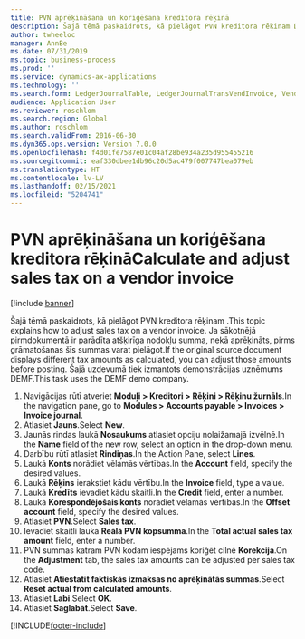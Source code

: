```yaml
---
title: PVN aprēķināšana un koriģēšana kreditora rēķinā
description: Šajā tēmā paskaidrots, kā pielāgot PVN kreditora rēķinam Dynamics 365 Finance.
author: twheeloc
manager: AnnBe
ms.date: 07/31/2019
ms.topic: business-process
ms.prod: ''
ms.service: dynamics-ax-applications
ms.technology: ''
ms.search.form: LedgerJournalTable, LedgerJournalTransVendInvoice, VendTableLookup, TaxTmpWorkTrans
audience: Application User
ms.reviewer: roschlom
ms.search.region: Global
ms.author: roschlom
ms.search.validFrom: 2016-06-30
ms.dyn365.ops.version: Version 7.0.0
ms.openlocfilehash: f4d01fe7587e01c04af28be934a235d955455216
ms.sourcegitcommit: eaf330dbee1db96c20d5ac479f007747bea079eb
ms.translationtype: HT
ms.contentlocale: lv-LV
ms.lasthandoff: 02/15/2021
ms.locfileid: "5204741"
---
```

# <a name="calculate-and-adjust-sales-tax-on-a-vendor-invoice"></a><span data-ttu-id="7ec32-103">PVN aprēķināšana un koriģēšana kreditora rēķinā</span><span class="sxs-lookup"><span data-stu-id="7ec32-103">Calculate and adjust sales tax on a vendor invoice</span></span>

[!include [banner](../../includes/banner.md)]

<span data-ttu-id="7ec32-104">Šajā tēmā paskaidrots, kā pielāgot PVN kreditora rēķinam .</span><span class="sxs-lookup"><span data-stu-id="7ec32-104">This topic explains how to adjust sales tax on a vendor invoice.</span></span> <span data-ttu-id="7ec32-105">Ja sākotnējā pirmdokumentā ir parādīta atšķirīga nodokļu summa, nekā aprēķināts, pirms grāmatošanas šīs summas varat pielāgot.</span><span class="sxs-lookup"><span data-stu-id="7ec32-105">If the original source document displays different tax amounts as calculated, you can adjust those amounts before posting.</span></span> <span data-ttu-id="7ec32-106">Šajā uzdevumā tiek izmantots demonstrācijas uzņēmums DEMF.</span><span class="sxs-lookup"><span data-stu-id="7ec32-106">This task uses the DEMF demo company.</span></span>

1. <span data-ttu-id="7ec32-107">Navigācijas rūtī atveriet **Moduļi > Kreditori > Rēķini > Rēķinu žurnāls**.</span><span class="sxs-lookup"><span data-stu-id="7ec32-107">In the navigation pane, go to **Modules > Accounts payable > Invoices > Invoice journal**.</span></span>
2. <span data-ttu-id="7ec32-108">Atlasiet **Jauns**.</span><span class="sxs-lookup"><span data-stu-id="7ec32-108">Select **New**.</span></span>
3. <span data-ttu-id="7ec32-109">Jaunās rindas laukā **Nosaukums** atlasiet opciju nolaižamajā izvēlnē.</span><span class="sxs-lookup"><span data-stu-id="7ec32-109">In the **Name** field of the new row, select an option in the drop-down menu.</span></span>
4. <span data-ttu-id="7ec32-110">Darbību rūtī atlasiet **Rindiņas**.</span><span class="sxs-lookup"><span data-stu-id="7ec32-110">In the Action Pane, select **Lines**.</span></span>
5. <span data-ttu-id="7ec32-111">Laukā **Konts** norādiet vēlamās vērtības.</span><span class="sxs-lookup"><span data-stu-id="7ec32-111">In the **Account** field, specify the desired values.</span></span>
6. <span data-ttu-id="7ec32-112">Laukā **Rēķins** ierakstiet kādu vērtību.</span><span class="sxs-lookup"><span data-stu-id="7ec32-112">In the **Invoice** field, type a value.</span></span>
7. <span data-ttu-id="7ec32-113">Laukā **Kredīts** ievadiet kādu skaitli.</span><span class="sxs-lookup"><span data-stu-id="7ec32-113">In the **Credit** field, enter a number.</span></span>
8. <span data-ttu-id="7ec32-114">Laukā **Korespondējošais konts** norādiet vēlamās vērtības.</span><span class="sxs-lookup"><span data-stu-id="7ec32-114">In the **Offset account** field, specify the desired values.</span></span>
9. <span data-ttu-id="7ec32-115">Atlasiet **PVN**.</span><span class="sxs-lookup"><span data-stu-id="7ec32-115">Select **Sales tax**.</span></span>
10. <span data-ttu-id="7ec32-116">Ievadiet skaitli laukā **Reālā PVN kopsumma**.</span><span class="sxs-lookup"><span data-stu-id="7ec32-116">In the **Total actual sales tax amount** field, enter a number.</span></span>
11. <span data-ttu-id="7ec32-117">PVN summas katram PVN kodam iespējams koriģēt cilnē **Korekcija**.</span><span class="sxs-lookup"><span data-stu-id="7ec32-117">On the **Adjustment** tab, the sales tax amounts can be adjusted per sales tax code.</span></span>
12. <span data-ttu-id="7ec32-118">Atlasiet **Atiestatīt faktiskās izmaksas no aprēķinātās summas**.</span><span class="sxs-lookup"><span data-stu-id="7ec32-118">Select **Reset actual from calculated amounts**.</span></span>
13. <span data-ttu-id="7ec32-119">Atlasiet **Labi**.</span><span class="sxs-lookup"><span data-stu-id="7ec32-119">Select **OK**.</span></span>
14. <span data-ttu-id="7ec32-120">Atlasiet **Saglabāt**.</span><span class="sxs-lookup"><span data-stu-id="7ec32-120">Select **Save**.</span></span>



[!INCLUDE[footer-include](../../../includes/footer-banner.md)]